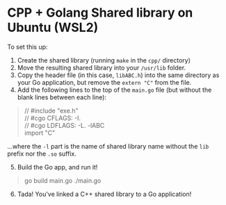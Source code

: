 # CPP + Golang Shared library on Ubuntu (WSL2)

To set this up:

1. Create the shared library (running `make` in the `cpp/` directory)
2. Move the resulting shared library into your `/usr/lib` folder.
3. Copy the header file (in this case, `libABC.h`) into the same directory as your Go application, but remove the `extern "C"` from the file.
4. Add the following lines to the top of the `main.go` file (but without the blank lines between each line):

> // #include "exe.h"<br/>
> // #cgo CFLAGS: -I.<br/>
> // #cgo LDFLAGS: -L. -lABC<br/>
> import "C"

...where the `-l` part is the name of shared library name without the `lib` prefix nor the `.so` suffix.

5. Build the Go app, and run it!

> go build main.go
> ./main.go

6. Tada! You've linked a C++ shared library to a Go application!
